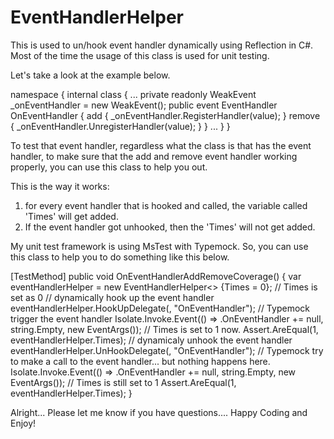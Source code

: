 EventHandlerHelper
==================

This is used to un/hook event handler dynamically using Reflection in C#.
Most of the time the usage of this class is used for unit testing.

Let's take a look at the example below.

namespace <yournamespace>
{
  internal class <yourclassname>
  {
    ...
    private readonly WeakEvent<EventHandler> _onEventHandler = new WeakEvent<EventHandler>();
    public event EventHandler OnEventHandler
    {
        add { _onEventHandler.RegisterHandler(value); }
        remove { _onEventHandler.UnregisterHandler(value); }
    }
    ...
  }
}

To test that event handler, regardless what the class is that has the event handler, to make sure that the add and remove event handler working properly, you can use this class to help you out.

This is the way it works:
1. for every event handler that is hooked and called, the variable called 'Times' will get added.
2. If the event handler got unhooked, then the 'Times' will not get added.

My unit test framework is using MsTest with Typemock. So, you can use this class to help you to do something like this below.

[TestMethod]
public void OnEventHandlerAddRemoveCoverage()
{
    var eventHandlerHelper = new EventHandlerHelper<<your class name>> {Times = 0}; // Times is set as 0
    // dynamically hook up the event handler
    eventHandlerHelper.HookUpDelegate(<your class name>, "OnEventHandler");
    // Typemock trigger the event handler
    Isolate.Invoke.Event(() => <your class name>.OnEventHandler += null, string.Empty, new EventArgs());
    // Times is set to 1 now.
    Assert.AreEqual(1, eventHandlerHelper.Times);
    // dynamicaly unhook the event handler
    eventHandlerHelper.UnHookDelegate(<your class name>, "OnEventHandler");
    // Typemock try to make a call to the event handler... but nothing happens here.
    Isolate.Invoke.Event(() => <your class name>.OnEventHandler += null, string.Empty, new EventArgs());
    // Times is still set to 1
    Assert.AreEqual(1, eventHandlerHelper.Times);
}

Alright... Please let me know if you have questions.... Happy Coding and Enjoy!


